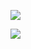 ![](https://www.nta.go.jp/tmp/c611f252-962b-4288-ba30-1ab94dbfcfa2/images/40ae03149a3d252152490b4718ef7de13905823dd8ee3727bd083ddba0270310.jpg)

![](https://www.nta.go.jp/tmp/c611f252-962b-4288-ba30-1ab94dbfcfa2/images/1ddd0322d45299fd72ae921c84744ad4c022c9d802c9096c2269c162d63debe3.jpg)